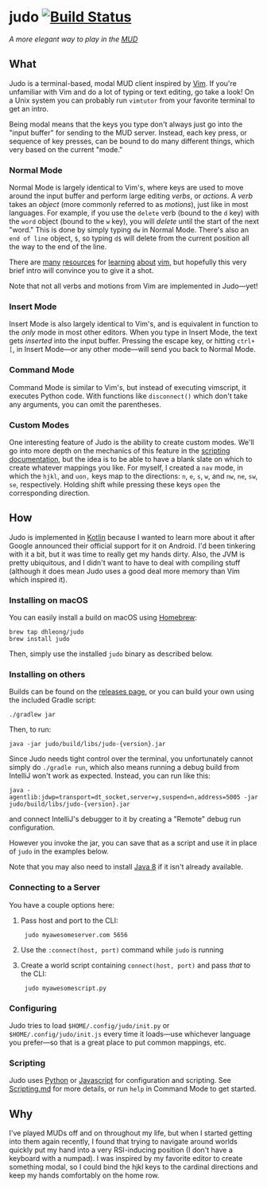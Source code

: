 judo [![Build Status](http://img.shields.io/travis/dhleong/judo.svg?style=flat)](https://travis-ci.org/dhleong/judo)
====

*A more elegant way to play in the [MUD][1]*

## What

Judo is a terminal-based, modal MUD client inspired by [Vim][2].  If you're unfamiliar
with Vim and do a lot of typing or text editing, go take a look! On a Unix system you
can probably run `vimtutor` from your favorite terminal to get an intro.

Being modal means that the keys you type don't always just go into the "input buffer"
for sending to the MUD server. Instead, each key press, or sequence of key presses,
can be bound to do many different things, which very based on the current "mode."

### Normal Mode

Normal Mode is largely identical to Vim's, where keys are used to move around the input
buffer and perform large editing *verbs*, or *actions*. A *verb* takes an *object*
(more commonly referred to as *motions*), just like in most languages. For example,
if you use the `delete` verb (bound to the `d` key) with the `word` object (bound to
the `w` key), you will *delete* until the start of the next "word." This is done by
simply typing `dw` in Normal Mode. There's also an `end of line` object, `$`, so
typing `d$` will delete from the current position all the way to the end of the line.

There are [many][3] [resources][4] for [learning][5] [about][6] [vim][7], but
hopefully this very brief intro will convince you to give it a shot.

Note that not all verbs and motions from Vim are implemented in Judo—yet!

### Insert Mode

Insert Mode is also largely identical to Vim's, and is equivalent in function to the
*only* mode in most other editors. When you type in Insert Mode, the text gets
*inserted* into the input buffer. Pressing the escape key, or hitting `ctrl+[`,
in Insert Mode—or any other mode—will send you back to Normal Mode.

### Command Mode

Command Mode is similar to Vim's, but instead of executing vimscript, it executes
Python code. With functions like `disconnect()` which don't take any arguments, you
can omit the parentheses.

### Custom Modes

One interesting feature of Judo is the ability to create custom modes. We'll go
into more depth on the mechanics of this feature in the [scripting documentation][10],
but the idea is to be able to have a blank slate on which to create whatever
mappings you like. For myself, I created a `nav` mode, in which the `hjkl`, and `uon,`
keys map to the directions: `n`, `e`, `s`, `w`, and `nw`, `ne`, `sw`, `se`,
respectively. Holding shift while pressing these keys `open` the corresponding
direction.


## How

Judo is implemented in [Kotlin][8] because I wanted to learn more about it after Google
announced their official support for it on Android. I'd been tinkering with it a bit,
but it was time to really get my hands dirty. Also, the JVM is pretty ubiquitous,
and I didn't want to have to deal with compiling stuff (although it does mean Judo
uses a good deal more memory than Vim which inspired it).

### Installing on macOS

You can easily install a build on macOS using [Homebrew][12]:

    brew tap dhleong/judo
    brew install judo

Then, simply use the installed `judo` binary as described below.

### Installing on others

Builds can be found on the [releases page][13], or you can build your own
using the included Gradle script:

    ./gradlew jar

Then, to run:

    java -jar judo/build/libs/judo-{version}.jar

Since Judo needs tight control over the terminal, you unfortunately cannot simply
do `./gradle run`, which also means running a debug build from IntelliJ won't work
as expected. Instead, you can run like this:

    java -agentlib:jdwp=transport=dt_socket,server=y,suspend=n,address=5005 -jar judo/build/libs/judo-{version}.jar

and connect IntelliJ's debugger to it by creating a "Remote" debug run configuration.

However you invoke the jar, you can save that as a script and use it in place of `judo`
in the examples below.

Note that you may also need to install [Java 8][14] if it isn't already available.

### Connecting to a Server

You have a couple options here:

1. Pass host and port to the CLI:

        judo myawesomeserver.com 5656

2. Use the `:connect(host, port)` command while `judo` is running

3. Create a world script containing `connect(host, port)` and pass *that* to the CLI:

        judo myawesomescript.py

### Configuring

Judo tries to load `$HOME/.config/judo/init.py` or `$HOME/.config/judo/init.js`
every time it loads—use whichever language you prefer—so that is a great place
to put common mappings, etc.

### Scripting

Judo uses [Python][9] or [Javascript][15] for configuration and scripting. See
[Scripting.md][11] for more details, or run `help` in Command Mode to get
started.


## Why

I've played MUDs off and on throughout my life, but when I started getting into
them again recently, I found that trying to navigate around worlds quickly put
my hand into a very RSI-inducing position (I don't have a keyboard with a
numpad). I was inspired by my favorite editor to create something modal, so I
could bind the hjkl keys to the cardinal directions and keep my hands
comfortably on the home row.


[1]: https://en.wikipedia.org/wiki/MUD
[2]: http://www.vim.org/
[3]: http://yannesposito.com/Scratch/en/blog/Learn-Vim-Progressively/
[4]: https://stackoverflow.com/a/1220118
[5]: http://derekwyatt.org/vim/tutorials/
[6]: https://medium.com/usevim
[7]: http://vimcasts.org/
[8]: https://kotlinlang.org/
[9]: https://www.python.org/
[10]: ./docs/Scripting.md#custom-modes
[11]: ./docs/Scripting.md
[12]: https://brew.sh/
[13]: https://github.com/dhleong/judo/releases
[14]: http://www.oracle.com/technetwork/java/javase/overview/java8-2100321.html
[15]: https://javascript.info/
